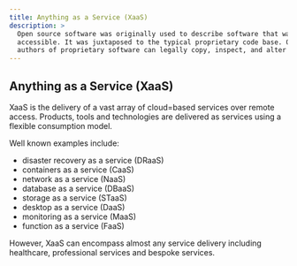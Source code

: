 ```yaml
---
title: Anything as a Service (XaaS)
description: >
  Open source software was originally used to describe software that was publicly
  accessible. It was juxtaposed to the typical proprietary code base. Only the original
  authors of proprietary software can legally copy, inspect, and alter that software.
---
```


## Anything as a Service (XaaS)

XaaS is the delivery of a vast array of cloud=based services over remote access. Products, tools and technologies are delivered as services using a flexible consumption model.

Well known examples include:

- disaster recovery as a service (DRaaS)
- containers as a service (CaaS)
- network as a service (NaaS)
- database as a service (DBaaS)
- storage as a service (STaaS)
- desktop as a service (DaaS)
- monitoring as a service (MaaS)
- function as a service (FaaS)

However, XaaS can encompass almost any service delivery including healthcare, professional services and bespoke services.
